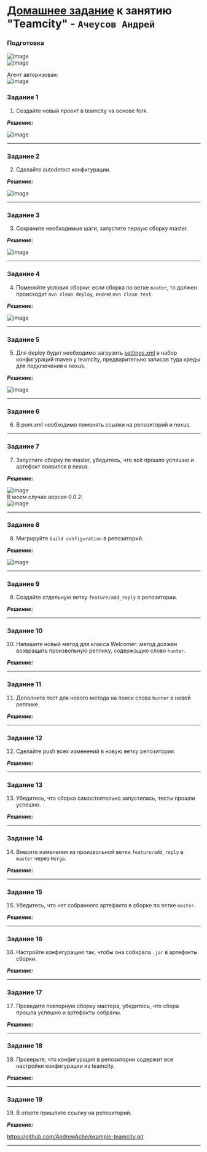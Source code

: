 # [Домашнее задание](https://github.com/netology-code/mnt-homeworks/blob/MNT-video/09-ci-05-teamcity/README.md) к занятию  "Teamcity" - `Ачеусов Андрей`

### Подготовка
![image](https://github.com/AndrewAche/HW_ALL/assets/121398221/b1617d56-fd49-4007-9043-7f73f3cb740a)  
![image](https://github.com/AndrewAche/HW_ALL/assets/121398221/b9b65153-e584-471a-a86a-636ae5d22556)   

Агент авторизован:  
![image](https://github.com/AndrewAche/HW_ALL/assets/121398221/61266547-85bf-4aab-8203-ecaa41bc61c8)  




### Задание 1

1. Создайте новый проект в teamcity на основе fork.

***Решение:***  

![image](https://github.com/AndrewAche/HW_ALL/assets/121398221/36df5f33-0741-4d7f-bcbf-92c1a90a0f90)


---


### Задание 2

2. Сделайте autodetect конфигурации.

***Решение:***  

![image](https://github.com/AndrewAche/HW_ALL/assets/121398221/a4bacf84-576d-4031-b884-13fb91e2aa27)


---


### Задание 3

3. Сохраните необходимые шаги, запустите первую сборку master.

***Решение:***  

![image](https://github.com/AndrewAche/HW_ALL/assets/121398221/d2170845-0401-4227-9f7f-9622e742efc9)


---


### Задание 4

4. Поменяйте условия сборки: если сборка по ветке `master`, то должен происходит `mvn clean deploy`, иначе `mvn clean test`.

***Решение:***  

![image](https://github.com/AndrewAche/HW_ALL/assets/121398221/6579c371-018f-4ed8-b876-de5ca64d138e)


---


### Задание 5

5. Для deploy будет необходимо загрузить [settings.xml](./teamcity/settings.xml) в набор конфигураций maven у teamcity, предварительно записав туда креды для подключения к nexus.

***Решение:***  

![image](https://github.com/AndrewAche/HW_ALL/assets/121398221/a88ef93a-1529-4e66-a820-e59ae3cad439)


---


### Задание 6

6. В pom.xml необходимо поменять ссылки на репозиторий и nexus.

---


### Задание 7

7. Запустите сборку по master, убедитесь, что всё прошло успешно и артефакт появился в nexus.

***Решение:***  

![image](https://github.com/AndrewAche/HW_ALL/assets/121398221/2514b1cc-a899-4633-b4ff-800e25f7ac75)  
В моем случае версия 0.0.2:  
![image](https://github.com/AndrewAche/HW_ALL/assets/121398221/43b4ef0c-d1b9-49cc-a422-0c43c7df4d50)  


---


### Задание 8

8. Мигрируйте `build configuration` в репозиторий.

***Решение:***  

![image](https://github.com/AndrewAche/HW_ALL/assets/121398221/58bfb905-5747-4bb6-a33c-700c20499b87)


---


### Задание 9

9. Создайте отдельную ветку `feature/add_reply` в репозитории.

***Решение:***  



---


### Задание 10

10. Напишите новый метод для класса Welcomer: метод должен возвращать произвольную реплику, содержащую слово `hunter`.

***Решение:***  



---


### Задание 11

11. Дополните тест для нового метода на поиск слова `hunter` в новой реплике.

***Решение:***  



---


### Задание 12

12. Сделайте push всех изменений в новую ветку репозитория.

***Решение:***  



---


### Задание 13

13. Убедитесь, что сборка самостоятельно запустилась, тесты прошли успешно.

***Решение:***  



---


### Задание 14

14. Внесите изменения из произвольной ветки `feature/add_reply` в `master` через `Merge`.

***Решение:***  



---


### Задание 15

15. Убедитесь, что нет собранного артефакта в сборке по ветке `master`.

***Решение:***  



---


### Задание 16

16. Настройте конфигурацию так, чтобы она собирала `.jar` в артефакты сборки.

***Решение:***  



---


### Задание 17

17. Проведите повторную сборку мастера, убедитесь, что сбора прошла успешно и артефакты собраны.


***Решение:***  



---


### Задание 18

18. Проверьте, что конфигурация в репозитории содержит все настройки конфигурации из teamcity.

***Решение:***  



---


### Задание 19

19. В ответе пришлите ссылку на репозиторий.

***Решение:***  

https://github.com/AndrewAche/example-teamcity.git

---
